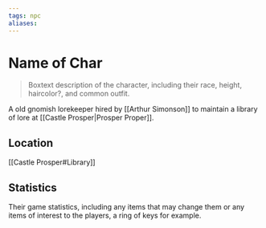 ```yaml
---
tags: npc
aliases:
---
```

# Name of Char

> Boxtext description of the character, including their race, height, haircolor?, and common outfit.

A old gnomish lorekeeper hired by [[Arthur Simonson]] to maintain a library of lore at [[Castle Prosper|Prosper Proper]].

## Location
[[Castle Prosper#Library]]

## Statistics
Their game statistics, including any items that may change them or any items of interest to the players, a ring of keys for example.